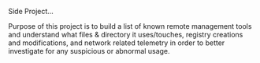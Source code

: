 Side Project...

Purpose of this project is to build a list of known remote management tools and understand what files & directory it uses/touches, registry creations and modifications, and network related telemetry in order to better investigate for any suspicious or abnormal usage. 
